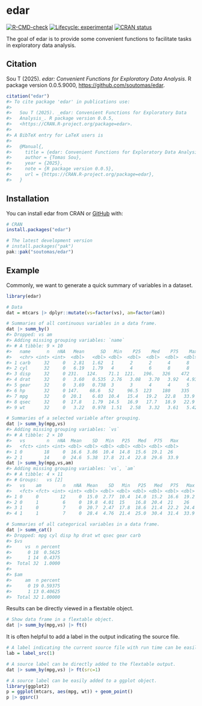 
<!-- README.md is generated from README.Rmd. Please edit that file -->

# edar

<!-- badges: start -->

[![R-CMD-check](https://github.com/soutomas/edar/actions/workflows/R-CMD-check.yaml/badge.svg)](https://github.com/soutomas/edar/actions/workflows/R-CMD-check.yaml)
[![Lifecycle:
experimental](https://img.shields.io/badge/lifecycle-experimental-orange.svg)](https://lifecycle.r-lib.org/articles/stages.html#experimental)
[![CRAN
status](https://www.r-pkg.org/badges/version/edar)](https://CRAN.R-project.org/package=edar)
<!-- badges: end -->

The goal of edar is to provide some convenient functions to facilitate
tasks in exploratory data analysis.

## Citation

Sou T (2025). *edar: Convenient Functions for Exploratory Data
Analysis*. R package version 0.0.5.9000,
<https://github.com/soutomas/edar>.

``` r
citation("edar")
#> To cite package 'edar' in publications use:
#> 
#>   Sou T (2025). _edar: Convenient Functions for Exploratory Data
#>   Analysis_. R package version 0.0.5,
#>   <https://CRAN.R-project.org/package=edar>.
#> 
#> A BibTeX entry for LaTeX users is
#> 
#>   @Manual{,
#>     title = {edar: Convenient Functions for Exploratory Data Analysis},
#>     author = {Tomas Sou},
#>     year = {2025},
#>     note = {R package version 0.0.5},
#>     url = {https://CRAN.R-project.org/package=edar},
#>   }
```

## Installation

You can install edar from CRAN or [GitHub](https://github.com/) with:

``` r
# CRAN 
install.packages("edar")

# The latest development version 
# install.packages("pak")
pak::pak("soutomas/edar")
```

## Example

Commonly, we want to generate a quick summary of variables in a dataset.

``` r
library(edar)

# Data 
dat = mtcars |> dplyr::mutate(vs=factor(vs), am=factor(am))

# Summaries of all continuous variables in a data frame. 
dat |> summ_by()
#> Dropped: vs am
#> Adding missing grouping variables: `name`
#> # A tibble: 9 × 10
#>   name      n   nNA   Mean      SD   Min    P25    Med    P75    Max
#>   <chr> <int> <int>  <dbl>   <dbl> <dbl>  <dbl>  <dbl>  <dbl>  <dbl>
#> 1 carb     32     0   2.81   1.62   1      2      2      4      8   
#> 2 cyl      32     0   6.19   1.79   4      4      6      8      8   
#> 3 disp     32     0 231.   124.    71.1  121.   196.   326    472   
#> 4 drat     32     0   3.60   0.535  2.76   3.08   3.70   3.92   4.93
#> 5 gear     32     0   3.69   0.738  3      3      4      4      5   
#> 6 hp       32     0 147.    68.6   52     96.5  123    180    335   
#> 7 mpg      32     0  20.1    6.03  10.4   15.4   19.2   22.8   33.9 
#> 8 qsec     32     0  17.8    1.79  14.5   16.9   17.7   18.9   22.9 
#> 9 wt       32     0   3.22   0.978  1.51   2.58   3.32   3.61   5.42

# Summaries of a selected variable after grouping. 
dat |> summ_by(mpg,vs)
#> Adding missing grouping variables: `vs`
#> # A tibble: 2 × 10
#>   vs        n   nNA  Mean    SD   Min   P25   Med   P75   Max
#>   <fct> <int> <int> <dbl> <dbl> <dbl> <dbl> <dbl> <dbl> <dbl>
#> 1 0        18     0  16.6  3.86  10.4  14.8  15.6  19.1  26  
#> 2 1        14     0  24.6  5.38  17.8  21.4  22.8  29.6  33.9
dat |> summ_by(mpg,vs,am)
#> Adding missing grouping variables: `vs`, `am`
#> # A tibble: 4 × 11
#> # Groups:   vs [2]
#>   vs    am        n   nNA  Mean    SD   Min   P25   Med   P75   Max
#>   <fct> <fct> <int> <int> <dbl> <dbl> <dbl> <dbl> <dbl> <dbl> <dbl>
#> 1 0     0        12     0  15.0  2.77  10.4  14.0  15.2  16.6  19.2
#> 2 0     1         6     0  19.8  4.01  15    16.8  20.4  21    26  
#> 3 1     0         7     0  20.7  2.47  17.8  18.6  21.4  22.2  24.4
#> 4 1     1         7     0  28.4  4.76  21.4  25.0  30.4  31.4  33.9

# Summaries of all categorical variables in a data frame. 
dat |> summ_cat()
#> Dropped: mpg cyl disp hp drat wt qsec gear carb
#> $vs
#>     vs  n percent
#>      0 18  0.5625
#>      1 14  0.4375
#>  Total 32  1.0000
#> 
#> $am
#>     am  n percent
#>      0 19 0.59375
#>      1 13 0.40625
#>  Total 32 1.00000
```

Results can be directly viewed in a flextable object.

``` r
# Show data frame in a flextable object. 
dat |> summ_by(mpg,vs) |> ft()
```

It is often helpful to add a label in the output indicating the source
file.

``` r
# A label indicating the current source file with run time can be easily generated. 
lab = label_src(1)
```

``` r
# A source label can be directly added to the flextable output. 
dat |> summ_by(mpg,vs) |> ft(src=1)
```

``` r
# A source label can be easily added to a ggplot object. 
library(ggplot2)
p = ggplot(mtcars, aes(mpg, wt)) + geom_point() 
p |> ggsrc()
```

<!-- What is special about using `README.Rmd` instead of just `README.md`? You can include R chunks like so: -->

<!-- ```{r cars} -->

<!-- summary(cars) -->

<!-- ``` -->

<!-- You'll still need to render `README.Rmd` regularly, to keep `README.md` up-to-date. `devtools::build_readme()` is handy for this. -->

<!-- You can also embed plots, for example: -->

<!-- ```{r pressure, echo = FALSE} -->

<!-- plot(pressure) -->

<!-- ``` -->

<!-- In that case, don't forget to commit and push the resulting figure files, so they display on GitHub and CRAN. -->
